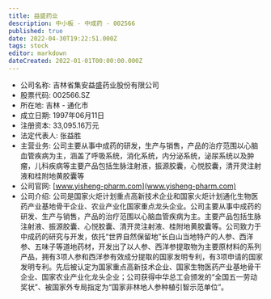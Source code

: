 ```yaml
---
title: 益盛药业
description: 中小板 - 中成药 - 002566
published: true
date: 2022-04-30T19:22:51.000Z
tags: stock
editor: markdown
dateCreated: 2022-01-01T00:00:00.000Z
---
```


- 公司名称: 吉林省集安益盛药业股份有限公司
- 股票代码: 002566.SZ
- 所在地: 吉林 - 通化市
- 成立日期: 1997年06月11日
- 注册资本: 33,095.16万元
- 法定代表人: 张益胜
- 主营业务: 公司主要从事中成药的研发，生产与销售，产品的治疗范围以心脑血管疾病为主，涵盖了呼吸系统，消化系统，内分泌系统，泌尿系统以及肿瘤，儿科疾病等主要产品包括生脉注射液，振源胶囊，心悦胶囊，清开灵注射液和桂附地黄胶囊等
- 公司官网: [www.yisheng-pharm.com](www.yisheng-pharm.com)
- 公司介绍: 公司是国家火炬计划重点高新技术企业和国家火炬计划通化生物医药产业基地骨干企业、农业产业化国家重点龙头企业。公司主要从事中成药的研发、生产与销售，产品的治疗范围以心脑血管疾病为主。主要产品包括生脉注射液、振源胶囊、心悦胶囊、清开灵注射液、桂附地黄胶囊等。公司致力于中成药的研究与开发，依托“世界自然保留地”长白山当地特产的人参、西洋参、五味子等道地药材，开发出了以人参、西洋参提取物为主要原材料的系列产品，拥有3项人参和西洋参有效成分提取的国家发明专利，有3项申请的国家发明专利。先后被认定为国家重点高新技术企业、国家生物医药产业基地骨干企业、国家农业产业化龙头企业；公司获得中华总工会颁发的“全国五一劳动奖状”、被国家外专局指定为“国家非林地人参种植引智示范单位”。


